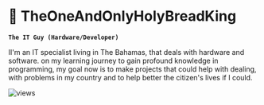 # 🍞 TheOneAndOnlyHolyBreadKing

**`The IT Guy (Hardware/Developer)`**

II'm an IT specialist living in The Bahamas, that deals with hardware and software. on my learning journey to gain profound knowledge in programming, my goal now is to make projects that could help with dealing, with problems in my country and to help better the citizen's lives if I could.

<a>
    <img alt="views" title="GitHub profile views" src="https://freshidea.com/jonah/app/DenverCoder1-profile-views"/></a>